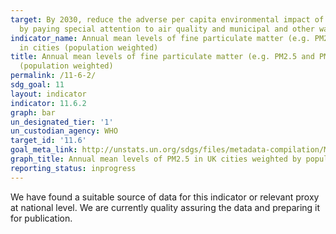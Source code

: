 ```yaml
---
target: By 2030, reduce the adverse per capita environmental impact of cities, including
  by paying special attention to air quality and municipal and other waste management.
indicator_name: Annual mean levels of fine particulate matter (e.g. PM2.5 and PM10)
  in cities (population weighted)
title: Annual mean levels of fine particulate matter (e.g. PM2.5 and PM10) in cities
  (population weighted)
permalink: /11-6-2/
sdg_goal: 11
layout: indicator
indicator: 11.6.2
graph: bar
un_designated_tier: '1'
un_custodian_agency: WHO
target_id: '11.6'
goal_meta_link: http://unstats.un.org/sdgs/files/metadata-compilation/Metadata-Goal-11.pdf
graph_title: Annual mean levels of PM2.5 in UK cities weighted by population
reporting_status: inprogress
---
```


We have found a suitable source of data for this indicator or relevant proxy at national level. We are currently quality assuring the data and preparing it for publication.
